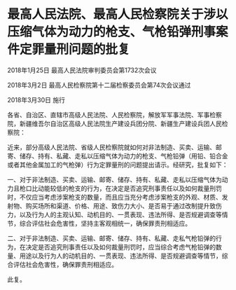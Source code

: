 # 最高人民法院、最高人民检察院关于涉以压缩气体为动力的枪支、气枪铅弹刑事案件定罪量刑问题的批复

2018年1月25日 最高人民法院审判委员会第1732次会议

2018年3月2日 最高人民检察院第十二届检察委员会第74次会议通过

2018年3月30日 施行

各省、自治区、直辖市高级人民法院、人民检察院，解放军军事法院、军事检察院，新疆维吾尔自治区高级人民法院生产建设兵团分院、新疆生产建设兵团人民检察院：

近来，部分高级人民法院、省级人民检察院就如何对非法制造、买卖、运输、邮寄、储存、持有、私藏、走私以压缩气体为动力的枪支、气枪铅弹（用铅、铅合金或者其他金属加工的气枪弹）行为定罪量刑的问题提出请示。经研究，批复如下：

一、对于非法制造、买卖、运输、邮寄、储存、持有、私藏、走私以压缩气体为动力且枪口比动能较低的枪支的行为，在决定是否追究刑事责任以及如何裁量刑罚时，不仅应当考虑涉案枪支的数量，而且应当充分考虑涉案枪支的外观、材质、发射物、购买场所和渠道、价格、用途、致伤力大小、是否易于通过改制提升致伤力，以及行为人的主观认知、动机目的、一贯表现、违法所得、是否规避调查等情节，综合评估社会危害性，坚持主客观相统一，确保罪责刑相适应。

二、对于非法制造、买卖、运输、邮寄、储存、持有、私藏、走私气枪铅弹的行为，在决定是否追究刑事责任以及如何裁量刑罚时，应当综合考虑气枪铅弹的数量、用途以及行为人的动机目的、一贯表现、违法所得、是否规避调查等情节，综合评估社会危害性，确保罪责刑相适应。

此复。
